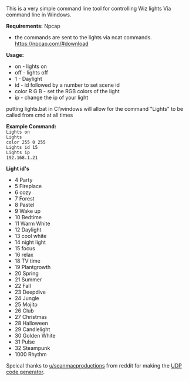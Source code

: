 This is a very simple command line tool for controlling Wiz lights Via command line in Windows.

<b>Requirements:</b> Npcap <br>
  - the commands are sent to the lights via ncat commands. https://npcap.com/#download

<b>Usage:</b>

 - on - lights on
 - off - lights off
 - 1 - Daylight
 - id - id followed by a number to set scene id 
 - color R G B - set the RGB colors of the light
 - ip - change the ip of your light

putting lights.bat in C:\windows will allow for the command "Lights" to be called from cmd at all times

<b>Example Command:</b><br>
<code>Lights on</code><br>
<code>Lights color 255 0 255</code><br>
<code>Lights id 15</code><br>
<code>Lights ip 192.168.1.21</code>

<b>Light id's</b>
<br>
  - 4 Party
  - 5 Fireplace
  - 6 cozy
  - 7 Forest
  - 8 Pastel
  - 9 Wake up
  - 10 Bedtime
  - 11 Warm White
  - 12 Daylight
  - 13 cool white
  - 14 night light
  - 15 focus
  - 16 relax
  - 18 TV time
  - 19 Plantgrowth
  - 20 Spring
  - 21 Summer
  - 22 Fall
  - 23 Deepdive
  - 24 Jungle
  - 25 Mojito
  - 26 Club
  - 27 Christmas
  - 28 Halloween
  - 29 Candlelight
  - 30 Golden White
  - 31 Pulse
  - 32 Steampunk
  - 1000 Rhythm

Speical thanks to <a href="https://www.reddit.com/r/wiz/comments/1582jfx/guide_to_controlling_a_wiz_lightplug_via_windows/">u/seanmacproductions</a> from reddit for making the <a href="https://seanmcnally.net/wiz-config.html">UDP code generator</a>.
